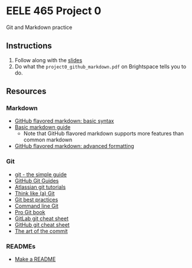 # EELE 465 Project 0
Git and Markdown practice

## Instructions

1. Follow along with the [slides](https://msu-eele-465.github.io/intro-to-git/)
2. Do what the `project0_github_markdown.pdf` on Brightspace tells you to do.

## Resources

### Markdown

 - [GitHub flavored markdown: basic syntax](https://docs.github.com/en/get-started/writing-on-github/getting-started-with-writing-and-formatting-on-github/basic-writing-and-formatting-syntax)
 - [Basic markdown guide](https://www.markdownguide.org/basic-syntax)
   - Note that GitHub flavored markdown supports more features than common markdown
- [GitHub flavored markdown: advanced formatting](https://docs.github.com/en/get-started/writing-on-github/working-with-advanced-formatting)

### Git

- [git - the simple guide](https://rogerdudler.github.io/git-guide/)
- [GitHub Git Guides](https://github.com/git-guides/)
- [Atlassian git tutorials](https://www.atlassian.com/git/tutorials)
- [Think like (a) Git](https://think-like-a-git.net/)
- [Git best practices](https://sethrobertson.github.io/GitBestPractices/)
- [Command line Git](https://docs.gitlab.com/ee/gitlab-basics/start-using-git.html)
- [Pro Git book](https://www.git-scm.com/book/en/v2)
- [GitLab git cheat sheet](https://about.gitlab.com/images/press/git-cheat-sheet.pdf)
- [GitHub git cheat sheet](https://training.github.com/downloads/github-git-cheat-sheet/)
- [The art of the commit](https://alistapart.com/article/the-art-of-the-commit/)


### READMEs

- [Make a README](https://www.makeareadme.com/)
